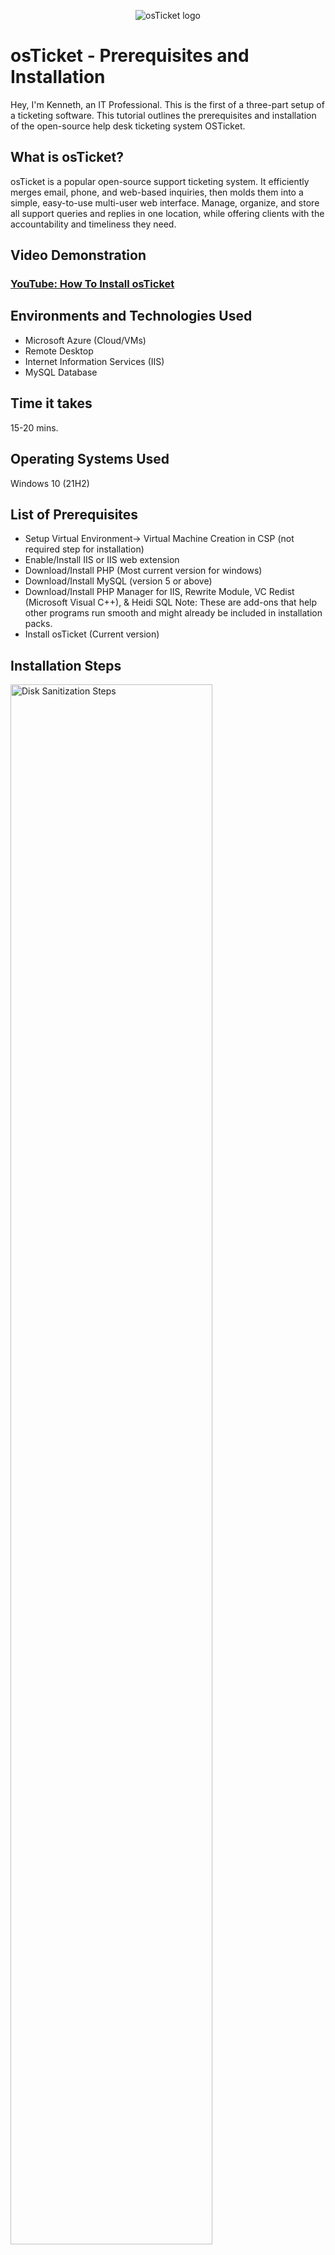 <p align="center">
<img src="https://i.imgur.com/Clzj7Xs.png" alt="osTicket logo"/>
</p>

<h1>osTicket - Prerequisites and Installation</h1>
Hey, I'm Kenneth, an IT Professional. This is the first of a three-part setup of a ticketing software. This tutorial outlines the prerequisites and installation of the open-source help desk ticketing system OSTicket.<br />


<h2>What is osTicket?</h2>
osTicket is a popular open-source support ticketing system. It efficiently merges email, phone, and web-based inquiries, then molds them into a simple, easy-to-use multi-user web interface. Manage, organize, and store all support queries and replies in one location, while offering clients with the accountability and timeliness they need.


<h2>Video Demonstration</h2>

### [YouTube: How To Install osTicket](https://www.youtube.com/watch?v=K7T_JjvEamg&t=13s)

<h2>Environments and Technologies Used</h2>

- Microsoft Azure (Cloud/VMs)
- Remote Desktop
- Internet Information Services (IIS)
- MySQL Database

<h2>Time it takes </h2>

15-20 mins.

<h2>Operating Systems Used </h2>

Windows 10</b> (21H2)


<h2>List of Prerequisites</h2>

- Setup Virtual Environment-> Virtual Machine Creation in CSP (not required step for installation)
- Enable/Install IIS or IIS web extension
- Download/Install PHP (Most current version for windows)
- Download/Install MySQL (version 5 or above)
- Download/Install PHP Manager for IIS, Rewrite Module, VC Redist (Microsoft Visual C++), & Heidi SQL 
Note: These are add-ons that help other programs run smooth and might already be included in installation packs.  
- Install osTicket (Current version)


<h2>Installation Steps</h2>

<p>
<img src="https://i.imgur.com/URI1Iaj.png" height="80%" width="80%" alt="Disk Sanitization Steps"/>
</p>
<p>
1. We must first use CGI to activate and install Windows Internet Information Services (IIS). To achieve this, type "Turn Windows features on or off" into the Windows search box, and the Windows Features control panel will be shown. Scroll down and choose Internet Information Services, making sure to tick the box to enable IIS. Extend the IIS folder (do not deselect any folders), then extend the World Wide Web Services folder and Application Development Features, and last select CGI. Press ok (and apply if applicable). Next Step...
</p>
<br />


<p>
2. To proceed, this part does not require an example because it will explain how to download and install numerous apps into the virtual environment. First, navigate to your system's c: drive and create a folder called "PHP" (this will be needed later). For the time being, download and install the following applications/software (which may be found on the web): PHP Manager for IIS, Rewrite Module, and VC Redist (Microsoft Visual C++). These files are simple and do not require any configuration before installation, just simple click-through. Next Step...
</p>
<br />


<p>
<img src="https://i.imgur.com/Xo2kRFo.png" height="80%" width="80%" alt="Disk Sanitization Steps"/>
</p>
<p>
3. Moving on, download the zip file of PHP for windows (version 7 or higher). Once downloaded, right click the zip file and select extract then make the location for the extract to the "PHP" folder made in the previous step located on the c: drive. Next step...
</p>
<br />

<p>
<img src="https://i.imgur.com/4OqTKoD.png" height="50%" width="50%" alt="Disk Sanitization Steps"/><img src="https://i.imgur.com/sgkRESx.png" height="50%" width="50%" alt="Disk Sanitization Steps"/>
</p>
<p>
4. Next, download the most recent MySQL (version 5 or higher) for your database. The download and installation are straightforward click-throughs (usual installs), and once installed, "Launch Configuration Wizard" will be indicated (DO NOT UNMARK IT). When the configuration Wizard appears, just click through the steps, first selecting standard configuration (unless you have special customizations you wish to make in detail), then identify a username and password for your database (make sure not to forget these credentials in order to access your database later). Next step...
</p>
<br />

<p>
<img src="https://i.imgur.com/CgDHfmq.png" height="50%" width="50%" alt="Disk Sanitization Steps"/><img src="https://i.imgur.com/xF4TA39.png" height="50%" width="50%" alt="Disk Sanitization Steps"/>
<p align="center"><img src="https://i.imgur.com/O2NMAzU.png" height="50%" width="50%" alt="Disk Sanitization Steps"/>
</p>
<p>
5. To continue, now open the IIS Manager application as Admin.(right click and select run as administrator). Once opened double click PHP Manager and then select to register a PHP. Navigate to the c: drive PHP folder and then select the "php-cgi". Next step...
</p>
<br />

<p>
<img src="https://i.imgur.com/eJhrQA8.png" height="80%" width="80%" alt="Disk Sanitization Steps"/>
</p>
<p>
6. Now download the latest osTicket zip file (located on web or local network). Once downloaded open the zip file and you should see two folders. The one named "upload" copy that folder and navigate to your c:drive into "inetpub" folder and then "wwwroot" folder and place the copy there and rename the copy folder "osTicket" exactly like that no spaces. Next step...
</p>
<br />

<p>
<img src="https://i.imgur.com/NGpOZFz.png" height="50%" width="50%" alt="Disk Sanitization Steps"/><img src="https://i.imgur.com/KJMxd4u.png" height="50%" width="50%" alt="Disk Sanitization Steps"/>
<p align="center"><img src="https://i.imgur.com/rPJZNUi.png" height="50%" width="50%" alt="Disk Sanitization Steps"/>
</p>
<p>
7. To continue, reopen your IIS Manager (as Admin) then restart the server. Once restarted "osticket" should be located under "sites" and "Default Web Site". Click osticket and then click "Browse *:80 (http), this will take you to the osticket installer page. On this page you can see the required installs we already in order to run osTicket. Note: under the "Recommended" a list of features thate are activated or not. If you wish to enable or disable any features simply go to your IIS Manager (as Admin), navigate back to osTicket folder and double-click PHP Manager. Scroll down and you will see PHP extensions once clicked from there you can enable and disable php features. Next Step...
</p>
<br />

<p>
<img src="https://i.imgur.com/iK6ArM3.png" height="50%" width="50%" alt="Disk Sanitization Steps"/><img src="https://i.imgur.com/yUotIfU.png" height="50%" width="50%" alt="Disk Sanitization Steps"/>
<img src="https://i.imgur.com/9Fgg4mI.png" height="50%" width="50%" alt="Disk Sanitization Steps"/><img src="https://i.imgur.com/vryn8Hw.png" height="50%" width="50%" alt="Disk Sanitization Steps"/>
</p>
<p>
8. Before we go back to browser, go to your file explorer and navigate back to the osTicket folder we copied in your c:\inetpub\wwwroot, open the folder then open the folder named "include" then scroll down untill you see "ost-sampleconfig.php", rename this file "ost-config.php" (exactly like that). Now right click this file and select properities (we are going to change it's security permissions for now). Go to security tab then click advanced. From here click "Disable inheritance" and select remove all. After that click Add and add an object name "Everybody" and then set Everybody's basic permissions to full controll. Note: at the end of installation make sure to come back and change these security persmissions to "read only and/or read & execute". Next step...
</p>
<br />

<p>

<img src="https://i.imgur.com/X5KEcyh.png" height="80%" width="80%" alt="Disk Sanitization Steps"/>
</p>
<p>
9. Back to the browser osTicket installer. Click next once you are satisfied with what is installed. This will take you to the Basic Installation where you will registar your helpdesk email, Admin User account with osTicket, and your MySQL database once filled out on to the next step (don't install yet).
</p>
<br />

<p>
<img src="https://i.imgur.com/kEB4lfO.png" height="50%" width="50%" alt="Disk Sanitization Steps"/><img src="https://i.imgur.com/yAZO68j.png" height="50%" width="50%" alt="Disk Sanitization Steps"/>
</p>
<p>
10. Now download and install an application called HeidiSQL, this will allow us to interact with MySQL and create our database. Once downloaded and click finish to launch. Once launched use your User name and Password for MySQL to open a session and then click open. Once Opened create a database called osTicket. After that go back to the browser and click install.
</p>
<br />

<p>
<img src="https://i.imgur.com/Ib85ptO.png" height="50%" width="50%" alt="Disk Sanitization Steps"/>
</p>
<p>
<p align="center"><b>CONGRATULATIONS!</b> If you are at this page you were successful installing and registering for osTicket. Well done!
</p>
<br />



